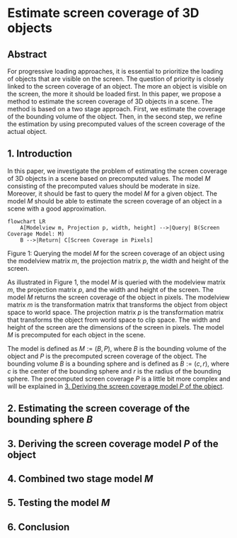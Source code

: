 # Estimate screen coverage of 3D objects

## Abstract
For progressive loading approaches, it is essential to prioritize the loading of objects that are visible on the screen. The question of priority is closely linked to the screen coverage of an object.
The more an object is visible on the screen, the more it should be loaded first.
In this paper, we propose a method to estimate the screen coverage of 3D objects in a scene. The method is based on a two stage approach. First, we estimate the coverage of the bounding volume of the object. Then, in the second step, we refine the estimation by using precomputed values of the screen coverage of the actual object.

## 1. Introduction
In this paper, we investigate the problem of estimating the screen coverage of 3D objects in a scene based on precomputed values. The model $M$ consisting of the precomputed values should be moderate in size. Moreover, it should be fast to query the model $M$ for a given object. The model $M$ should be able to estimate the screen coverage of an object in a scene with a good approximation.

```mermaid
flowchart LR
    A[Modelview m, Projection p, width, height] -->|Query| B(Screen Coverage Model: M)
    B -->|Return| C[Screen Coverage in Pixels]
```
Figure 1: Querying the model $M$ for the screen coverage of an object using the modelview matrix $m$, the projection matrix $p$, the width and height of the screen.


As illustrated in Figure 1, the model $M$ is queried with the modelview matrix $m$, the projection matrix $p$, and the width and height of the screen. The model $M$ returns the screen coverage of the object in pixels. The modelview matrix $m$ is the transformation matrix that transforms the object from object space to world space. The projection matrix $p$ is the transformation matrix that transforms the object from world space to clip space. The width and height of the screen are the dimensions of the screen in pixels. The model $M$ is precomputed for each object in the scene.

The model is defined as $M:=(B, P)$, where $B$ is the bounding volume of the object and $P$ is the precomputed screen coverage of the object. The bounding volume $B$ is a bounding sphere and is defined as $B:=(c, r)$, where $c$ is the center of the bounding sphere and $r$ is the radius of the bounding sphere. The precomputed screen coverage $P$ is a little bit more complex and will be explained in [3. Deriving the screen coverage model $P$ of the object](#3-deriving-the-screen-coverage-model-of-the-object).

## 2. Estimating the screen coverage of the bounding sphere $B$


## 3. Deriving the screen coverage model $P$ of the object

## 4. Combined two stage model $M$

## 5. Testing the model $M$

## 6. Conclusion